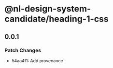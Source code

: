 # @nl-design-system-candidate/heading-1-css

## 0.0.1

### Patch Changes

- 54aa4f1: Add provenance
